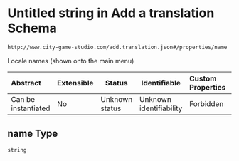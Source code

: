 # Untitled string in Add a translation Schema

```txt
http://www.city-game-studio.com/add.translation.json#/properties/name
```

Locale names (shown onto the main menu)


| Abstract            | Extensible | Status         | Identifiable            | Custom Properties | Additional Properties | Access Restrictions | Defined In                                                                                 |
| :------------------ | ---------- | -------------- | ----------------------- | :---------------- | --------------------- | ------------------- | ------------------------------------------------------------------------------------------ |
| Can be instantiated | No         | Unknown status | Unknown identifiability | Forbidden         | Allowed               | none                | [add-translation.schema.json\*](../out/add-translation.schema.json "open original schema") |

## name Type

`string`
